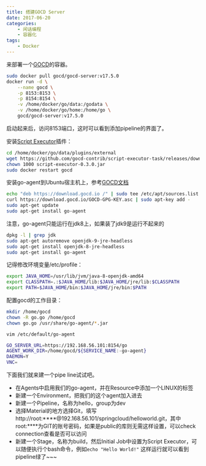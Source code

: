 ```yaml
---
title: 搭建GOCD Server
date: 2017-06-20
categories:  
    - 闲话编程
    - 容器化
tags:
	- Docker
---
```


来部署一个[GOCD](https://hub.docker.com/r/gocd/gocd-server/)的容器。
<!--more-->

```bash
sudo docker pull gocd/gocd-server:v17.5.0
docker run -d \
    --name gocd \
    -p 8153:8153 \
    -p 8154:8154 \
    -v /home/docker/go/data:/godata \
    -v /home/docker/go/home:/home/go \
    gocd/gocd-server:v17.5.0
```
启动起来后，访问8153端口，这时可以看到添加pipeline的界面了。

安装[Script Executor](https://github.com/gocd-contrib/script-executor-task/releases)插件：
```bash
cd /home/docker/go/data/plugins/external
wget https://github.com/gocd-contrib/script-executor-task/releases/download/0.3/script-executor-0.3.0.jar
chown 1000 script-executor-0.3.0.jar
sudo docker restart gocd
```
安装go-agent到Ubuntu宿主机上，参考[GOCD文档](https://docs.gocd.org/current/installation/install/agent/linux.html)
```bash
echo "deb https://download.gocd.io /" | sudo tee /etc/apt/sources.list.d/gocd.list
curl https://download.gocd.io/GOCD-GPG-KEY.asc | sudo apt-key add -
sudo apt-get update
sudo apt-get install go-agent
```
注意，go-agent只能运行在jdk8上，如果装了jdk9是运行不起来的
```bash
dpkg -l | grep jdk
sudo apt-get autoremove openjdk-9-jre-headless
sudo apt-get install openjdk-8-jre-headless
sudo apt-get install go-agent
```
记得修改环境变量/etc/profile：
```bash
export JAVA_HOME=/usr/lib/jvm/java-8-openjdk-amd64
export CLASSPATH=.:$JAVA_HOME/lib:$JAVA_HOME/jre/lib:$CLASSPATH
export PATH=$JAVA_HOME/bin:$JAVA_HOME/jre/bin:$PATH
```
配置gocd的工作目录：
```bash
mkdir /home/gocd
chown -R go.go /home/gocd
chown go.go /usr/share/go-agent/*.jar

vim /etc/default/go-agent

GO_SERVER_URL=https://192.168.56.101:8154/go
AGENT_WORK_DIR=/home/gocd/${SERVICE_NAME:-go-agent}
DAEMON=Y
VNC=
```
下面我们就来建一个pipe line试试吧。

* 在Agents中启用我们的go-agent，并在Resource中添加一个LINUX的标签
* 新建一个Environment，把我们的这个agent加入进去
* 新建一个Pipeline，名称为hello，group为dev
* 选择Material的地方选择Git，填写http://root:****@192.168.56.101/springcloud/helloworld.git，其中root:****为GIT的账号密码，如果是public的库则无需这样设置，可以check connection查看是否可以访问
* 新建一个Stage，名称为build，然后Initial Job中设置为Script Executor，可以随便执行个bash命令，例如`echo "Hello World!"`
这样运行就可以看到pipeline绿了~~~

